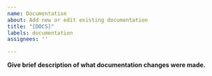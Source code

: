 ```yaml
---
name: Documentation
about: Add new or edit existing documentation
title: "[DOCS]"
labels: documentation
assignees: ''

---
```


**Give brief description of what documentation changes were made.**
